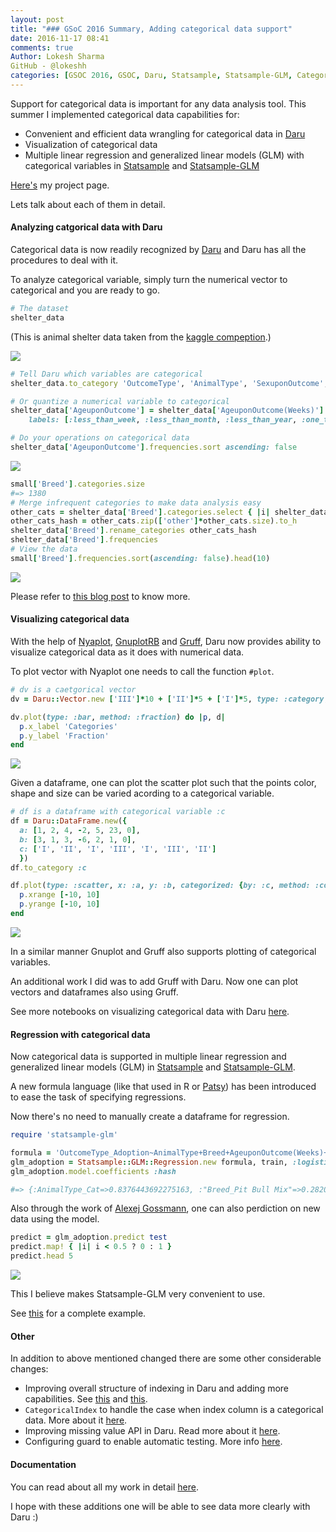 ```yaml
---
layout: post
title: "### GSoC 2016 Summary, Adding categorical data support"
date: 2016-11-17 08:41
comments: true
Author: Lokesh Sharma
GitHub - @lokeshh
categories: [GSOC 2016, GSOC, Daru, Statsample, Statsample-GLM, Categorical data, Gruff, Nyaplot, Gnuplotrb]
---
```



Support for categorical data is important for any data analysis tool. This summer I implemented categorical data capabilities for:

- Convenient and efficient data wrangling for categorical data in [Daru](https://github.com/v0dro/daru)
- Visualization of categorical data
- Multiple linear regression and generalized linear models (GLM) with categorical variables in [Statsample](https://github.com/SciRuby/statsample) and [Statsample-GLM](https://github.com/SciRuby/statsample-glm)

[Here's](https://summerofcode.withgoogle.com/archive/2016/projects/5356167010189312/) my project page.

Lets talk about each of them in detail.

#### Analyzing catgorical data with Daru

Categorical data is now readily recognized by [Daru](https://github.com/v0dro/daru) and Daru has all the procedures to deal with it.

To analyze categorical variable, simply turn the numerical vector to categorical and you are ready to go.

```ruby
# The dataset
shelter_data

```
(This is animal shelter data taken from the [kaggle compeption](https://www.kaggle.com/c/shelter-animal-outcomes).)

![](http://i65.tinypic.com/xeliqs.png)

```ruby
# Tell Daru which variables are categorical
shelter_data.to_category 'OutcomeType', 'AnimalType', 'SexuponOutcome', 'Breed', 'Color'

# Or quantize a numerical variable to categorical
shelter_data['AgeuponOutcome'] = shelter_data['AgeuponOutcome(Weeks)'].cut [0, 1, 4, 52, 260, 1500],
    labels: [:less_than_week, :less_than_month, :less_than_year, :one_to_five_years, :more_than__five_years]

# Do your operations on categorical data
shelter_data['AgeuponOutcome'].frequencies.sort ascending: false
```
![](http://i67.tinypic.com/w1u3vs.png)

```ruby
small['Breed'].categories.size
#=> 1380
# Merge infrequent categories to make data analysis easy
other_cats = shelter_data['Breed'].categories.select { |i| shelter_data['Breed'].count(i) < 10 }
other_cats_hash = other_cats.zip(['other']*other_cats.size).to_h
shelter_data['Breed'].rename_categories other_cats_hash
shelter_data['Breed'].frequencies
# View the data
small['Breed'].frequencies.sort(ascending: false).head(10)
```
![](http://i64.tinypic.com/25rcu8m.png)

Please refer to [this blog post](http://lokeshh.github.io/blog/2016/06/21/categorical-data/) to know more.


#### Visualizing categorical data

With the help of [Nyaplot](https://github.com/SciRuby/nyaplot), [GnuplotRB](https://github.com/SciRuby/gnuplotrb) and [Gruff](https://github.com/topfunky/gruff), Daru now provides ability to visualize categorical data as it does with numerical data.

To plot vector with Nyaplot one needs to call the function `#plot`.

```ruby
# dv is a caetgorical vector
dv = Daru::Vector.new ['III']*10 + ['II']*5 + ['I']*5, type: :category, categories: ['I', 'II', 'III']

dv.plot(type: :bar, method: :fraction) do |p, d|
  p.x_label 'Categories'
  p.y_label 'Fraction'
end
```

![](http://i64.tinypic.com/2s6onsw.png)

Given a dataframe, one can plot the scatter plot such that the points color, shape and size can be varied acording to a categorical variable.

```ruby
# df is a dataframe with categorical variable :c
df = Daru::DataFrame.new({
  a: [1, 2, 4, -2, 5, 23, 0],
  b: [3, 1, 3, -6, 2, 1, 0],
  c: ['I', 'II', 'I', 'III', 'I', 'III', 'II']
  })
df.to_category :c

df.plot(type: :scatter, x: :a, y: :b, categorized: {by: :c, method: :color}) do |p, d|
  p.xrange [-10, 10]
  p.yrange [-10, 10]
end
```

![](http://i64.tinypic.com/2mcfx28.png)

In a similar manner Gnuplot and Gruff also supports plotting of categorical variables.

An additional work I did was to add Gruff with Daru. Now one can plot vectors and dataframes also using Gruff.

See more notebooks on visualizing categorical data with Daru [here](http://nbviewer.jupyter.org/github/SciRuby/sciruby-notebooks/tree/master/Data%20Analysis/Plotting/).

#### Regression with categorical data

Now categorical data is supported in multiple linear regression and generalized linear models (GLM) in [Statsample](https://github.com/SciRuby/statsample) and [Statsample-GLM](https://github.com/SciRuby/statsample-glm).

A new formula language (like that used in R or [Patsy](https://github.com/pydata/patsy)) has been introduced to ease the task of specifying regressions.

Now there's no need to manually create a dataframe for regression.

```ruby
require 'statsample-glm'

formula = 'OutcomeType_Adoption~AnimalType+Breed+AgeuponOutcome(Weeks)+Color+SexuponOutcome'
glm_adoption = Statsample::GLM::Regression.new formula, train, :logistic
glm_adoption.model.coefficients :hash

#=> {:AnimalType_Cat=>0.8376443692275163, :"Breed_Pit Bull Mix"=>0.28200753488859803, :"Breed_German Shepherd Mix"=>1.0518504638731023, :"Breed_Chihuahua Shorthair Mix"=>1.1960242033878856, :"Breed_Labrador Retriever Mix"=>0.445803000000512, :"Breed_Domestic Longhair Mix"=>1.898703165797653, :"Breed_Siamese Mix"=>1.5248210169271197, :"Breed_Domestic Medium Hair Mix"=>-0.19504965010288533, :Breed_other=>0.7895601504638325, :"Color_Blue/White"=>0.3748263925801828, :Color_Tan=>0.11356334165122918, :"Color_Black/Tan"=>-2.6507089126322114, :"Color_Blue Tabby"=>0.5234717706465536, :"Color_Brown Tabby"=>0.9046099720184905, :Color_White=>0.07739310267363662, :Color_Black=>0.859906249787038, :Color_Brown=>-0.003740755055106689, :"Color_Orange Tabby/White"=>0.2336674067343927, :"Color_Black/White"=>0.22564205490196415, :"Color_Brown Brindle/White"=>-0.6744314269278774, :"Color_Orange Tabby"=>2.063785952843677, :"Color_Chocolate/White"=>0.6417921901449108, :Color_Blue=>-2.1969040091451704, :Color_Calico=>-0.08386525532631824, :"Color_Brown/Black"=>0.35936722899161305, :Color_Tricolor=>-0.11440457799048752, :"Color_White/Black"=>-2.3593561796090383, :Color_Tortie=>-0.4325130799770577, :"Color_Tan/White"=>0.09637439333330515, :"Color_Brown Tabby/White"=>0.12304448360566177, :"Color_White/Brown"=>0.5867441296328475, :Color_other=>0.08821407092892847, :"SexuponOutcome_Spayed Female"=>0.32626712478395975, :"SexuponOutcome_Intact Male"=>-3.971505056680895, :"SexuponOutcome_Intact Female"=>-3.619095491410668, :SexuponOutcome_Unknown=>-102.73807712615843, :"AgeuponOutcome(Weeks)"=>-0.006959545305620043}

```

Also through the work of [Alexej Gossmann](https://github.com/agisga), one can also perdiction on new data using the model.

```ruby
predict = glm_adoption.predict test
predict.map! { |i| i < 0.5 ? 0 : 1 }
predict.head 5
```
![](http://i67.tinypic.com/r1af7p.png)

This I believe makes Statsample-GLM very convenient to use.

See [this](http://nbviewer.jupyter.org/github/SciRuby/sciruby-notebooks/blob/master/Data%20Analysis/Categorical%20Data/examples/%5BExample%5D%20Formula%20language%20in%20Statsample-GLM.ipynb) for a complete example.

#### Other

In addition to above mentioned changed there are some other considerable changes:
- Improving overall structure of indexing in Daru and adding more capabilities. See [this](http://nbviewer.jupyter.org/github/SciRuby/sciruby-notebooks/blob/master/Data%20Analysis/Categorical%20Data/Indexing%20in%20Vector.ipynb) and [this](http://nbviewer.jupyter.org/github/SciRuby/sciruby-notebooks/blob/master/Data%20Analysis/Categorical%20Data/Indexing%20in%20DataFrame.ipynb).
- `CategoricalIndex` to handle the case when index column is a categorical data. More about it [here](http://lokeshh.github.io/blog/2016/06/14/categorical-index/).
- Improving missing value API in Daru. Read more about it [here](http://lokeshh.github.io/blog/2016/08/18/improve-missing-values-api-in-daru/).
- Configuring guard to enable automatic testing. More info [here](https://github.com/v0dro/daru/blob/master/CONTRIBUTING.md#testing).


#### Documentation

You can read about all my work in detail [here](http://lokeshh.github.io/blog/2016/06/21/categorical-data/).

I hope with these additions one will be able to see data more clearly with Daru :)

